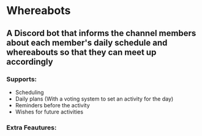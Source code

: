 # Whereabots
## A Discord bot that informs the channel members about each member's daily schedule and whereabouts so that they can meet up accordingly
### Supports:
- Scheduling 
- Daily plans (With a voting system to set an activity for the day)
- Reminders before the activity
- Wishes for future activities
### Extra Feautures:

